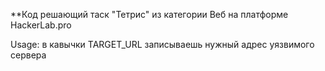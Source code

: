 **Код решающий таск "Тетрис" из категории Веб на платформе HackerLab.pro

Usage: в кавычки TARGET_URL записываешь нужный адрес уязвимого сервера

